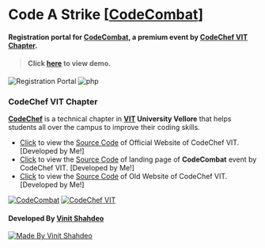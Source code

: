 # Code A Strike [[CodeCombat](https://vinitshahdeo.github.io/CodeCombat/)]
#### Registration portal for **[CodeCombat](https://github.com/vinitshahdeo/CodeCombat)**, a premium event by [CodeChef VIT Chapter](https://www.facebook.com/codechefvituniversity/).


> #### Click [here](http://codeastrike.000webhostapp.com/) to view demo.

![Registration Portal](https://img.shields.io/badge/registration-portal-yellow.svg) 
![php](https://img.shields.io/badge/built&nbsp;with-php-lightpurple.svg)



### CodeChef VIT Chapter

**[CodeChef](https://www.facebook.com/codechefvituniversity/)** is a technical chapter in **[VIT](http://vit.ac.in/) University Vellore** that helps students all over the campus to improve their coding skills.

- [Click](https://vinitshahdeo.github.io/CodeChefVIT/) to view the [Source Code](https://github.com/vinitshahdeo/CodeChefVIT) of Official Website of CodeChef VIT. [Developed by Me!]
- [Click](https://vinitshahdeo.github.io/CodeCombat/) to view the [Source Code](https://github.com/vinitshahdeo/CodeCombat) of landing page of **CodeCombat** event by CodeChef VIT. [Developed by Me!]
- [Click](https://vinitshahdeo.github.io/CodeChef-VIT-Website/) to view the [Source Code](https://github.com/vinitshahdeo/CodeChef-VIT-Website) of Old Website of CodeChef VIT. [Developed by Me!]


[![CodeCombat](https://img.shields.io/badge/Code-Combat-dodgerblue.svg)](https://vinitshahdeo.github.io/CodeCombat/) [![CodeChef VIT](https://img.shields.io/badge/CodeChef-VIT&nbps;Vellore-teal.svg)](https://www.facebook.com/codechefvituniversity/) 

#### Developed By [Vinit Shahdeo](https://facebook.com/vinit.shahdeo)

[![Made By Vinit Shahdeo](https://img.shields.io/badge/Vinit-Shahdeo-salmon.svg?style=for-the-badge)](http://vinitshahdeo.com)